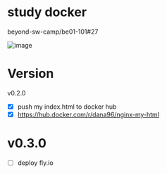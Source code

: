 # study docker
beyond-sw-camp/be01-101#27

![image](https://github.com/dana096/docker-nginx-dana96/assets/145534055/932768fc-9de7-4001-ba28-11575c2689f7)


# Version
v0.2.0
- [x] push my index.html to docker hub
- [x] https://hub.docker.com/r/dana96/nginx-my-html

# v0.3.0
- [ ] deploy fly.io
